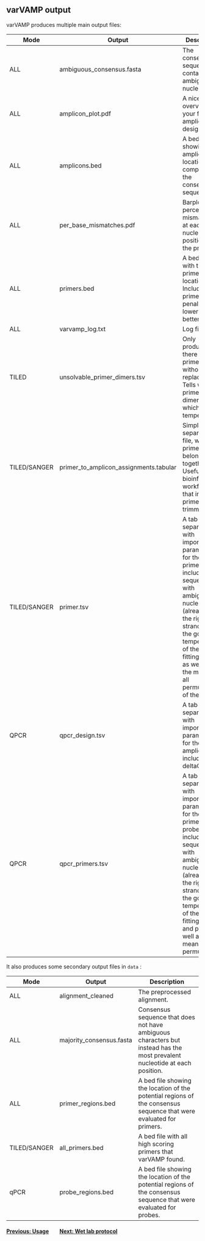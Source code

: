 ## varVAMP output

varVAMP produces multiple main output files:


| Mode         | Output                                 | Description                                                                                                                                                                                                                                                              |
|--------------|----------------------------------------|--------------------------------------------------------------------------------------------------------------------------------------------------------------------------------------------------------------------------------------------------------------------------|
| ALL          | ambiguous_consensus.fasta              | The consensus sequence containing ambiguous nucleotides.                                                                                                                                                                                                                 |
| ALL          | amplicon_plot.pdf                      | A nice overview for your final amplicon design.                                                                                                                                                                                                                          |
| ALL          | amplicons.bed                          | A bed file showing the amplicon location compared to the consensus sequence.                                                                                                                                                                                             |
| ALL          | per_base_mismatches.pdf                | Barplot of the percent mismatches at each nucleotide position of the primer.                                                                                                                                                                                             |
| ALL          | primers.bed                            | A bed file with the primer locations. Includes the primer penalty. The lower, the better.                                                                                                                                                                                |
| ALL          | varvamp_log.txt                        | Log file.                                                                                                                                                                                                                                                                |
| TILED        | unsolvable_primer_dimers.tsv           | Only produced if there are primer dimers without replacements. Tells which primers form dimers and at which temperature.                                                                                                                                                 |
| TILED/SANGER | primer_to_amplicon_assignments.tabular | Simple tab separated file, which primers belong together. Useful for bioinformatic workflows that include primer trimming                                                                                                                                                |
| TILED/SANGER | primer.tsv                             | A tab separated file with important parameters for the primers including the sequence with ambiguous nucleotides (already in the right strand) and the gc and temperature of the best fitting primer as well as for the mean for all permutations of the primer.         |
| QPCR         | qpcr_design.tsv                        | A tab separated file with important parameters for the qPCR amplicon including the deltaG.                                                                                                                                                                               |
| QPCR         | qpcr_primers.tsv                       | A tab separated file with important parameters for the primers  and probes including the sequence with ambiguous nucleotides (already in the right strand) and the gc and temperature of the best fitting primer and probe as well as for the mean for all permutations. |


It also produces some secondary output files in `data` :

| Mode | Output | Description |
| --- | --- | --- |
| ALL | alignment_cleaned | The preprocessed alignment. |
| ALL | majority_consensus.fasta | Consensus sequence that does not have ambiguous characters but instead has the most prevalent nucleotide at each position. |
| ALL | primer_regions.bed | A bed file showing the location of the potential regions of the consensus sequence that were evaluated for primers. |
| TILED/SANGER | all_primers.bed | A bed file with all high scoring primers that varVAMP found. |
| qPCR | probe_regions.bed | A bed file showing the location of the potential regions of the consensus sequence that were evaluated for probes. |

#### [Previous: Usage](./usage.md)&emsp;&emsp;[Next: Wet lab protocol](./wet_lab_protocol.md)
